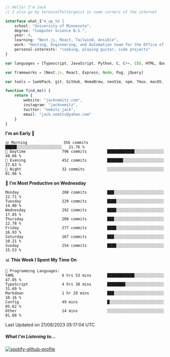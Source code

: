 ```typescript
// Hello! I'm Jack
// I also go by terminalPoltergeist in some corners of the internet

interface what_I'm_up_to {
    school: "University of Minnesota",
    degree: "Computer Science B.S.",
    year: 4,
    learning: "Next.js, React, Tailwind, Ansible",
    work: "Hosting, Engineering, and Automation team for the Office of Information Technology at UMN",
    personal-interests: "cooking, playing guitar, side projects"
}

var languages = [Typescript, JavaScript, Python, C, C++, CSS, HTML, Bash, VimScript]

var frameworks = [Next.js, React, Express, Node, Pug, jQuery]

var tools = [webPack, git, GitHub, HomeBrew, neoVim, npm, Tmux, macOS, Ubuntu, Docker, Nginx, Ansible, Cloudflare, DigitalOcean]

function find_me() {
    return {
        website: "jacknemitz.com",
        instagram: "jacknemitz",
        twitter: "nemitz_jack",
        email: "jack.nemitz@yahoo.com"
    }
}
```

<!--START_SECTION:waka-->
**I'm an Early 🐤** 

```text
🌞 Morning                356 commits         █████░░░░░░░░░░░░░░░░░░░░   21.76 % 
🌆 Daytime                796 commits         ████████████░░░░░░░░░░░░░   48.66 % 
🌃 Evening                452 commits         ███████░░░░░░░░░░░░░░░░░░   27.63 % 
🌙 Night                  32 commits          ░░░░░░░░░░░░░░░░░░░░░░░░░   01.96 % 
```
📅 **I'm Most Productive on Wednesday** 

```text
Monday                   208 commits         ███░░░░░░░░░░░░░░░░░░░░░░   12.71 % 
Tuesday                  229 commits         ████░░░░░░░░░░░░░░░░░░░░░   14.00 % 
Wednesday                292 commits         ████░░░░░░░░░░░░░░░░░░░░░   17.85 % 
Thursday                 209 commits         ███░░░░░░░░░░░░░░░░░░░░░░   12.78 % 
Friday                   277 commits         ████░░░░░░░░░░░░░░░░░░░░░   16.93 % 
Saturday                 167 commits         ███░░░░░░░░░░░░░░░░░░░░░░   10.21 % 
Sunday                   254 commits         ████░░░░░░░░░░░░░░░░░░░░░   15.53 % 
```


📊 **This Week I Spent My Time On** 

```text
💬 Programming Languages: 
YAML                     6 hrs 53 mins       ████████████░░░░░░░░░░░░░   47.05 % 
TypeScript               4 hrs 38 mins       ████████░░░░░░░░░░░░░░░░░   31.69 % 
Markdown                 1 hr 29 mins        ███░░░░░░░░░░░░░░░░░░░░░░   10.16 % 
Config                   49 mins             █░░░░░░░░░░░░░░░░░░░░░░░░   05.62 % 
Other                    14 mins             ░░░░░░░░░░░░░░░░░░░░░░░░░   01.60 % 
```


 Last Updated on 21/08/2023 05:17:04 UTC
<!--END_SECTION:waka-->

##### What I'm Listening to...

[![spotify-github-profile](https://spotify-github-profile.vercel.app/api/view?uid=jack.nemitz&cover_image=true&show_offline=true&bar_color=53b14f&bar_color_cover=false&background_color=121212FF)](https://spotify-github-profile.vercel.app/api/view?uid=jack.nemitz&redirect=true)


